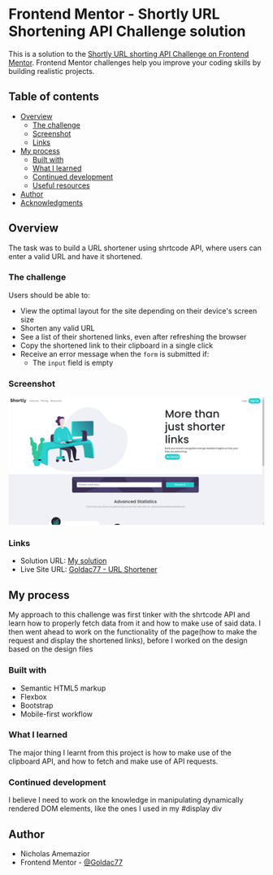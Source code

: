 # Frontend Mentor - Shortly URL Shortening API Challenge solution

This is a solution to the [Shortly URL shorting API Challenge on Frontend Mentor](https://www.frontendmentor.io/challenges/url-shortening-api-landing-page-2ce3ob-G). Frontend Mentor challenges help you improve your coding skills by building realistic projects.

## Table of contents

- [Overview](#overview)
  - [The challenge](#the-challenge)
  - [Screenshot](#screenshot)
  - [Links](#links)
- [My process](#my-process)
  - [Built with](#built-with)
  - [What I learned](#what-i-learned)
  - [Continued development](#continued-development)
  - [Useful resources](#useful-resources)
- [Author](#author)
- [Acknowledgments](#acknowledgments)

## Overview
The task was to build a URL shortener using shrtcode API, where users can enter a valid URL and have it shortened.

### The challenge

Users should be able to:

- View the optimal layout for the site depending on their device's screen size
- Shorten any valid URL
- See a list of their shortened links, even after refreshing the browser
- Copy the shortened link to their clipboard in a single click
- Receive an error message when the `form` is submitted if:
  - The `input` field is empty

### Screenshot

![](./images/screenshot.png)

### Links

- Solution URL: [My solution](https://www.frontendmentor.io/solutions/url-shortener-api-challenge-1zKZy6IBYT)
- Live Site URL: [Goldac77 - URL Shortener](https://goldac77.github.io/URL-Shortener/)

## My process
My approach to this challenge was first tinker with the shrtcode API and learn how to properly fetch data from it and how to make use of said data. I then went ahead to work on the functionality of the page(how to make the request and display the shortened links), before I worked on the design based on the design files
### Built with

- Semantic HTML5 markup
- Flexbox
- Bootstrap
- Mobile-first workflow

### What I learned

The major thing I learnt from this project is how to make use of the clipboard API, and how to fetch and make use of API requests.

### Continued development

I believe I need to work on the knowledge in manipulating dynamically rendered DOM elements, like the ones I used in my #display div

## Author

- Nicholas Amemazior
- Frontend Mentor - [@Goldac77](https://www.frontendmentor.io/profile/Goldac77)